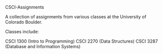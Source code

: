 CSCI-Assignments

A collection of assignments from various classes at the University of Colorado Boulder.

Classes include:

  CSCI 1300 (Intro to Programming)
  CSCI 2270 (Data Structures)
  CSCI 3287 (Database and Information Systems)
